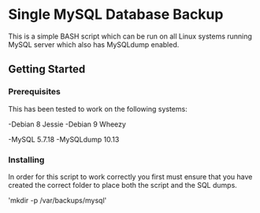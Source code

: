 # Single MySQL Database Backup

This is a simple BASH script which can be run on all Linux systems running MySQL server which also has MySQLdump enabled.

## Getting Started

### Prerequisites

This has been tested to work on the following systems:

-Debian 8 Jessie
-Debian 9 Wheezy

-MySQL 5.7.18
-MySQLdump 10.13

### Installing

In order for this script to work correctly you first must ensure that you have created the correct folder to place both the script and the SQL dumps.

'mkdir -p /var/backups/mysql'